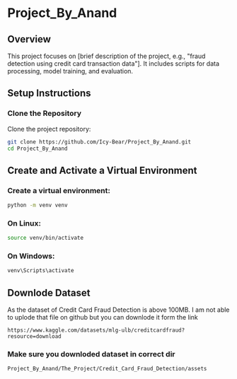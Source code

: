 # Project_By_Anand

## Overview

This project focuses on [brief description of the project, e.g., "fraud detection using credit card transaction data"]. It includes scripts for data processing, model training, and evaluation.

## Setup Instructions

### Clone the Repository

Clone the project repository:

```bash
git clone https://github.com/Icy-Bear/Project_By_Anand.git
cd Project_By_Anand
```

## Create and Activate a Virtual Environment
### Create a virtual environment:

```bash
python -m venv venv
```
### On Linux:
```bash
source venv/bin/activate
```

### On Windows:
```bash
venv\Scripts\activate
```
## Downlode Dataset
As the dataset of Credit Card Fraud Detection is above 100MB. I am not able to uplode that file on github but you can downlode it form the link 
```
https://www.kaggle.com/datasets/mlg-ulb/creditcardfraud?resource=download
```
### Make sure you downloded dataset in correct dir 
```
Project_By_Anand/The_Project/Credit_Card_Fraud_Detection/assets
```
